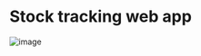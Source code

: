 # Stock tracking web app


![image](https://github.com/itsVinM/StockTrackingWebApp/assets/85823292/9f38d3d8-1487-4519-9eb6-8fa94bf85427)
